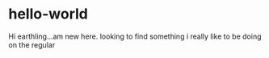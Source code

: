# hello-world
Hi earthling...am new here.
looking to find something i really like to be doing on the regular
